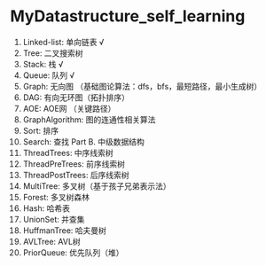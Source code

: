 # MyDatastructure_self_learning
1. Linked-list: 单向链表 √
2. Tree: 二叉搜索树 
3. Stack: 栈 √
4. Queue: 队列 √
5. Graph: 无向图 （基础图论算法：dfs，bfs，最短路径，最小生成树）
6. DAG: 有向无环图（拓扑排序） 
7. AOE: AOE网 （关键路径）
8. GraphAlgorithm: 图的连通性相关算法
9. Sort: 排序 
10. Search: 查找 
Part B. 中级数据结构
1. ThreadTrees: 中序线索树 
2. ThreadPreTrees: 前序线索树 
3. ThreadPostTrees: 后序线索树 
4. MultiTree: 多叉树（基于孩子兄弟表示法）
5. Forest: 多叉树森林 
6. Hash: 哈希表 
7. UnionSet: 并查集
8. HuffmanTree: 哈夫曼树 
9. AVLTree: AVL树
10. PriorQueue: 优先队列（堆）
